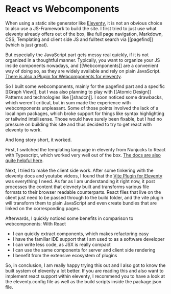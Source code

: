 # React vs Webcomponents

When using a static site generator like [Eleventy](eleventy.md), it is not an obvious choice to also use a JS-Framework to build the site. I first tried to just use what eleventy already offers out of the box, like full page navigation, Markdown, CSS, Templating and client side JS and fulltext search via [[pagefind]] (which is just great).

But especially the JavaScript part gets messy real quickly, if it is not organized in a thoughtful manner.
Typically, you want to organize your JS inside components nowadays, and [[Webcomponents]] are a convenient way of doing so, as they are widely available and rely on plain JavaScript. [There is also a Plugin for Webcomponents for eleventy](https://www.11ty.dev/docs/languages/webc/).

So I built some webcomponents, mainly for the pagefind part and a specific [[Graph View]], but I was also planning to play with [[Atomic Design]] Patterns and technologies like [[shadcn]]. I soon noticed some drawbacks, which weren't critical, but in sum made the experience with webcomponents unpleasant. Some of those points involved the lack of a local npm packages, which broke support for things like syntax highlighting or tailwind intellisense. Those would have surely been fixable, but I had no pressure on building this site and thus decided to try to get react with eleventy to work.

And long story short, it worked.

First, I switched the templating language in eleventy from Nunjucks to React with Typescript, which worked very well out of the box. [The docs are also quite helpful here](https://www.11ty.dev/docs/languages/jsx/).

Next, I tried to make the client side work. After some tinkering with the eleventy docs and youtube videos, I found that the [Vite Plugin for Eleventy](https://www.11ty.dev/docs/server-vite/) was everything I need. As far as I am understanding it right now, it post processes the content that elevnety built and transforms various file formats to their browser readable counterparts.
React files that live on the client just need to be passed through to the build folder, and the vite plugin will transform them to plain JavaScript and even create bundles that are linked on the corresponding pages.

Afterwards, I quickly noticed some benefits in comparison to webcomponents:
With React

- I can quickly extract components, which makes refactoring easy
- I have the familiar IDE support that I am used to as a software developer
- I can write less code, as JSX is really compact
- I can use the same components for server and client side rendering
- I benefit from the extensive ecosystem of plugins

So, in conclusion, I am really happy trying this out and I also got to know the built system of eleventy a lot better.
If you are reading this and also want to implement react support within eleventy, I recommend you to have a look at the eleventy.config file as well as the build scripts inside the package.json file.

